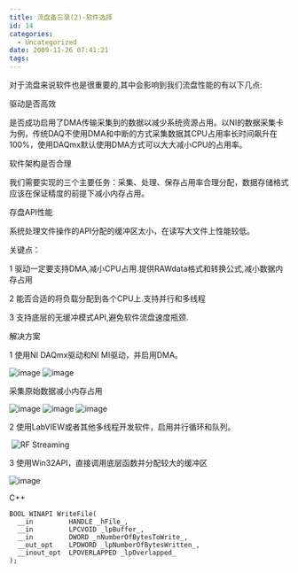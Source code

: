 ```yaml
---
title: 流盘备忘录(2)-软件选择
id: 14
categories:
  - Uncategorized
date: 2009-11-26 07:41:21
tags:
---
```


<div id="msgcns!866B8F96A2761BBE!1392" class="bvMsg">

对于流盘来说软件也是很重要的,其中会影响到我们流盘性能的有以下几点:

驱动是否高效

是否成功启用了DMA传输采集到的数据以减少系统资源占用。以NI的数据采集卡为例，传统DAQ不使用DMA和中断的方式采集数据其CPU占用率长时间飙升在100%，使用DAQmx默认使用DMA方式可以大大减小CPU的占用率。

软件架构是否合理

我们需要实现的三个主要任务：采集、处理、保存占用率合理分配，数据存储格式应该在保证精度的前提下减小内存占用。

存盘API性能

系统处理文件操作的API分配的缓冲区太小，在读写大文件上性能较低。

关键点：

1 驱动一定要支持DMA,减小CPU占用.提供RAWdata格式和转换公式,减小数据内存占用

2 能否合适的将负载分配到各个CPU上.支持并行和多线程

3 支持底层的无缓冲模式API,避免软件流盘速度瓶颈.

解决方案

1 使用NI DAQmx驱动和NI MI驱动，并启用DMA。

![image](http://lhb5883.files.wordpress.com/2009/11/image24cd46edb.png?w=185 "image") ![image](http://lhb5883.files.wordpress.com/2009/11/image5b65d6a92a742.png?w=32 "image") 

采集原始数据减小内存占用

![image](http://lhb5883.files.wordpress.com/2009/11/image852bb2442.png?w=77 "image") ![image](http://lhb5883.files.wordpress.com/2009/11/image1157e9bf59.png?w=99 "image") ![image](http://lhb5883.files.wordpress.com/2009/11/image5b35d1ff72f9c.png?w=52 "image") 

2 使用LabVIEW或者其他多线程开发软件，启用并行循环和队列。

 ![RF Streaming](http://lhb5883.files.wordpress.com/2009/11/rfstreaming_thumb5b15d.png?w=300 "RF Streaming") 

3 使用Win32API，直接调用底层函数并分配较大的缓冲区

![image](http://lhb5883.files.wordpress.com/2009/11/image14135548b4.png?w=32 "image")
 <p>C++

    BOOL WINAPI WriteFile(
      __in         HANDLE _hFile_,
      __in         LPCVOID _lpBuffer_,
      __in         DWORD _nNumberOfBytesToWrite_,
      __out_opt    LPDWORD _lpNumberOfBytesWritten_,
      __inout_opt  LPOVERLAPPED _lpOverlapped_
    );
  </div>